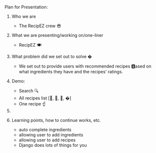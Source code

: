 Plan for Presentation:

1. Who we are
    - The RecipEZ crew 😎

2. What we are presenting/working on/one-liner
    - RecipEZ 🍽

3. What problem did we set out to solve �
    - We set out to provide users with recommended recipes 🅱️ased on what ingredients they have and the recipes' ratings.

4. Demo:
    - Search 🔍
    - All recipes list [🍕, 🍱, 🍜, �]
    - One recipe ☝️

5. 

6. Learning points, how to continue works, etc.
    - auto complete ingredients 
    - allowing user to add ingredients
    - allowing user to add recipes
    - Django does lots of things for you